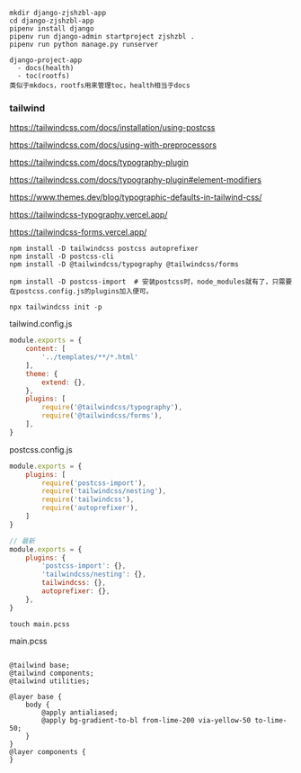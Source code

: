 ```
mkdir django-zjshzbl-app
cd django-zjshzbl-app
pipenv install django
pipenv run django-admin startproject zjshzbl .
pipenv run python manage.py runserver
```

```
django-project-app
  - docs(health)
  - toc(rootfs)
类似于mkdocs，rootfs用来管理toc，health相当于docs
```


### tailwind

https://tailwindcss.com/docs/installation/using-postcss

https://tailwindcss.com/docs/using-with-preprocessors

https://tailwindcss.com/docs/typography-plugin

https://tailwindcss.com/docs/typography-plugin#element-modifiers

https://www.themes.dev/blog/typographic-defaults-in-tailwind-css/

https://tailwindcss-typography.vercel.app/

https://tailwindcss-forms.vercel.app/

```
npm install -D tailwindcss postcss autoprefixer
npm install -D postcss-cli
npm install -D @tailwindcss/typography @tailwindcss/forms

npm install -D postcss-import  # 安装postcss时，node_modules就有了，只需要在postcss.config.js的plugins加入便可。
```

```
npx tailwindcss init -p
```

tailwind.config.js

```javascript
module.exports = {
    content: [
        '../templates/**/*.html'
    ],
    theme: {
        extend: {},
    },
    plugins: [
        require('@tailwindcss/typography'),
        require('@tailwindcss/forms'),
    ],
}
```

postcss.config.js

```js
module.exports = {
    plugins: [
        require('postcss-import'),
        require('tailwindcss/nesting'),
        require('tailwindcss'),
        require('autoprefixer'),
    ]
}

// 最新
module.exports = {
    plugins: {
        'postcss-import': {},
        'tailwindcss/nesting': {},
        tailwindcss: {},
        autoprefixer: {},
    },
}

```

```
touch main.pcss
```

main.pcss

```

@tailwind base;
@tailwind components;
@tailwind utilities;

@layer base {
    body {
        @apply antialiased;
        @apply bg-gradient-to-bl from-lime-200 via-yellow-50 to-lime-50;
    }
}
@layer components {
}
```
